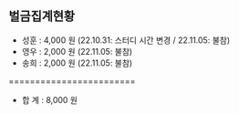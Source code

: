 ## 벌금집계현황
- 성훈 : 4,000 원 (22.10.31: 스터디 시간 변경 / 22.11.05: 불참)
- 영우 : 2,000 원 (22.11.05: 불참)
- 송희 : 2,000 원 (22.11.05: 불참)</br>

========================</br>

- 합 계  : 8,000 원
